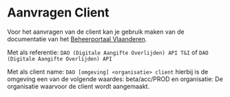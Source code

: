 # Aanvragen Client

Voor het aanvragen van de client kan je gebruik maken van de documentatie van het [Beheerportaal Vlaanderen](https://vlaamseoverheid.atlassian.net/wiki/spaces/IKPubliek/pages/6282739963/Uw+OAuth-client+beheren+via+het+ACM-Beheerportaal).

Met als referentie: `DAO (Digitale Aangifte Overlijden) API T&I` of `DAO (Digitale Aangifte Overlijden) API`  

Met als client name: `DAO [omgeving] <organisatie> client` 
hierbij is de omgeving een van de volgende waardes: beta/acc/PROD 
en organisatie: De organisatie waarvoor de client wordt aangemaakt. 
